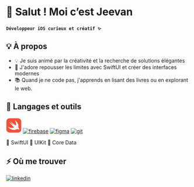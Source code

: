 <h1>👋 Salut ! Moi c’est Jeevan</h1>

**`Développeur iOS curieux et créatif ✨`**

<h2>💡 À propos</h2>

- 💡 Je suis animé par la créativité et la recherche de solutions élégantes  
- 🎨 J'adore repousser les limites avec SwiftUI et créer des interfaces modernes  
- 📚 Quand je ne code pas, j'apprends en lisant des livres ou en explorant le web.

<h2>🚀 Langages et outils</h2>
<p>
  <a target="_blank" href="https://raw.githubusercontent.com/devicons/devicon/master/icons/swift/swift-original.svg" style="display: inline-block;">
    <img src="https://raw.githubusercontent.com/devicons/devicon/master/icons/swift/swift-original.svg" alt="swift" width="42" height="42" />
  </a>
  <a target="_blank" href="https://www.vectorlogo.zone/logos/firebase/firebase-icon.svg" style="display: inline-block;">
    <img src="https://www.vectorlogo.zone/logos/firebase/firebase-icon.svg" alt="firebase" width="42" height="42" />
  </a>
  <a target="_blank" href="https://www.vectorlogo.zone/logos/figma/figma-icon.svg" style="display: inline-block;">
    <img src="https://www.vectorlogo.zone/logos/figma/figma-icon.svg" alt="figma" width="42" height="42" />
  </a>
  <a target="_blank" href="https://www.vectorlogo.zone/logos/git-scm/git-scm-icon.svg" style="display: inline-block;">
    <img src="https://www.vectorlogo.zone/logos/git-scm/git-scm-icon.svg" alt="git" width="42" height="42" />
  </a>
</p>
🎨 SwiftUI  
📲 UIKit  
💽 Core Data  
<h2>⚡️ Où me trouver</h2>
<p>
  <a target="_blank" href="https://www.linkedin.com/in/jeevan-ramakichenin" style="display: inline-block;">
    <img src="https://img.shields.io/badge/linkedin-logo?style=for-the-badge&logo=linkedin&logoColor=white&color=%230a77b6" alt="linkedin" />
  </a>
</p>
